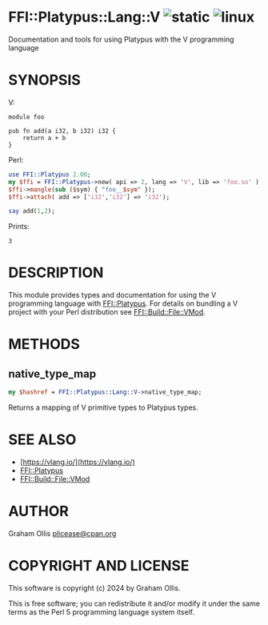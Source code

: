 # FFI::Platypus::Lang::V ![static](https://github.com/PerlFFI/FFI-Platypus-Lang-V/workflows/static/badge.svg) ![linux](https://github.com/PerlFFI/FFI-Platypus-Lang-V/workflows/linux/badge.svg)

Documentation and tools for using Platypus with the V programming language

# SYNOPSIS

V:

```
module foo

pub fn add(a i32, b i32) i32 {
    return a + b
}
```

Perl:

```perl
use FFI::Platypus 2.00;
my $ffi = FFI::Platypus->new( api => 2, lang => 'V', lib => 'foo.so' );
$ffi->mangle(sub ($sym) { "foo__$sym" });
$ffi->attach( add => ['i32','i32'] => 'i32');

say add(1,2);
```

Prints:

```
3
```

# DESCRIPTION

This module provides types and documentation for using the V
programming language with [FFI::Platypus](https://metacpan.org/pod/FFI::Platypus).  For details on
bundling a V project with your Perl distribution see
[FFI::Build::File::VMod](https://metacpan.org/pod/FFI::Build::File::VMod).

# METHODS

## native\_type\_map

```perl
my $hashref = FFI::Platypus::Lang::V->native_type_map;
```

Returns a mapping of V primitive types to Platypus types.

# SEE ALSO

- [https://vlang.io/](https://vlang.io/)
- [FFI::Platypus](https://metacpan.org/pod/FFI::Platypus)
- [FFI::Build::File::VMod](https://metacpan.org/pod/FFI::Build::File::VMod)

# AUTHOR

Graham Ollis <plicease@cpan.org>

# COPYRIGHT AND LICENSE

This software is copyright (c) 2024 by Graham Ollis.

This is free software; you can redistribute it and/or modify it under
the same terms as the Perl 5 programming language system itself.
